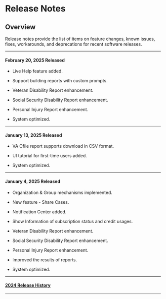 # Release Notes

## Overview

Release notes provide the list of items on feature changes, known issues, fixes, workarounds, and deprecations for recent software releases.

---------------------------------------

#### February 20, 2025 Released

* Live Help feature added.

* Support building reports with custom prompts.

* Veteran Disability Report enhancement.

* Social Security Disability Report enhancement.

* Personal Injury Report enhancement.

* System optimized.

---------------------------------------

#### January 13, 2025 Released

* VA Cfile report supports download in CSV format.

* UI tutorial for first-time users added.

* System optimized.

---------------------------------------

#### January 4, 2025 Released

* Organization & Group mechanisms implemented.

* New feature - Share Cases.

* Notification Center added.

* Show Information of subscription status and credit usages.

* Veteran Disability Report enhancement.

* Social Security Disability Report enhancement.

* Personal Injury Report enhancement.

* Improved the results of reports.

* System optimized.

---------------------------------------

#### [2024 Release History](/guide/release-history)

---------------------------------------